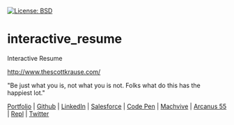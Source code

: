 [![License: BSD](https://badgen.net/badge/license/BSD/orange)](https://opensource.org/licenses/BSD-3-Clause)
# interactive_resume
Interactive Resume

http://www.thescottkrause.com/

"Be just what you is, not what you is not. Folks what do this has the happiest lot."

[Portfolio](https://www.theScottKrause.com) |
[Github](https://github.com/neodigm) |
[LinkedIn](https://www.linkedin.com/in/neodigm24/) |
[Salesforce](https://trailblazer.me/id/skrause) |
[Code Pen](https://codepen.io/neodigm24) |
[Machvive](https://machvive.com/) |
[Arcanus 55](https://www.arcanus55.com/) |
[Repl](https://repl.it/@neodigm) |
[Twitter](https://twitter.com/neodigm24)